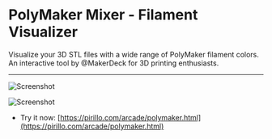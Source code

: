 
# PolyMaker Mixer - Filament Visualizer

Visualize your 3D STL files with a wide range of PolyMaker filament colors. An interactive tool by @MakerDeck for 3D printing enthusiasts.

---

![Screenshot](https://github.com/ChrisPirillo/polymaker/blob/main/assets/screenshot.svg+xml?raw=true)


![Screenshot](https://raw.githubusercontent.com/ChrisPirillo/polymaker/main/assets/screenshot.svg+xml)

* Try it now: [https://pirillo.com/arcade/polymaker.html](https://pirillo.com/arcade/polymaker.html)
